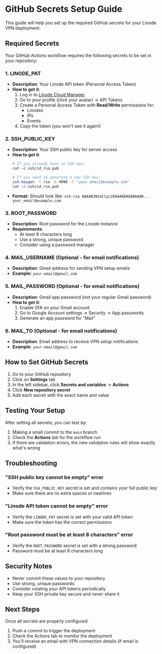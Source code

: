 # GitHub Secrets Setup Guide

This guide will help you set up the required GitHub secrets for your Linode VPN deployment.

## Required Secrets

Your GitHub Actions workflow requires the following secrets to be set in your repository:

### 1. LINODE_PAT
- **Description**: Your Linode API token (Personal Access Token)
- **How to get it**:
  1. Log in to [Linode Cloud Manager](https://cloud.linode.com/)
  2. Go to your profile (click your avatar) → API Tokens
  3. Create a Personal Access Token with **Read/Write** permissions for:
     - Linodes
     - IPs
     - Events
  4. Copy the token (you won't see it again!)

### 2. SSH_PUBLIC_KEY
- **Description**: Your SSH public key for server access
- **How to get it**:
  ```bash
  # If you already have an SSH key:
  cat ~/.ssh/id_rsa.pub
  
  # If you need to generate a new SSH key:
  ssh-keygen -t rsa -b 4096 -C "your_email@example.com"
  cat ~/.ssh/id_rsa.pub
  ```
- **Format**: Should look like: `ssh-rsa AAAAB3NzaC1yc2EAAAADAQABAAAB... your_email@example.com`

### 3. ROOT_PASSWORD
- **Description**: Root password for the Linode instance
- **Requirements**: 
  - At least 8 characters long
  - Use a strong, unique password
  - Consider using a password manager

### 4. MAIL_USERNAME (Optional - for email notifications)
- **Description**: Gmail address for sending VPN setup emails
- **Example**: `your-email@gmail.com`

### 5. MAIL_PASSWORD (Optional - for email notifications)
- **Description**: Gmail app password (not your regular Gmail password)
- **How to get it**:
  1. Enable 2FA on your Gmail account
  2. Go to Google Account settings → Security → App passwords
  3. Generate an app password for "Mail"

### 6. MAIL_TO (Optional - for email notifications)
- **Description**: Email address to receive VPN setup notifications
- **Example**: `your-email@gmail.com`

## How to Set GitHub Secrets

1. Go to your GitHub repository
2. Click on **Settings** tab
3. In the left sidebar, click **Secrets and variables** → **Actions**
4. Click **New repository secret**
5. Add each secret with the exact name and value

## Testing Your Setup

After setting all secrets, you can test by:

1. Making a small commit to the `main` branch
2. Check the **Actions** tab for the workflow run
3. If there are validation errors, the new validation rules will show exactly what's wrong

## Troubleshooting

### "SSH public key cannot be empty" error
- Verify the `SSH_PUBLIC_KEY` secret is set and contains your full public key
- Make sure there are no extra spaces or newlines

### "Linode API token cannot be empty" error
- Verify the `LINODE_PAT` secret is set with your valid API token
- Make sure the token has the correct permissions

### "Root password must be at least 8 characters" error
- Verify the `ROOT_PASSWORD` secret is set with a strong password
- Password must be at least 8 characters long

## Security Notes

- Never commit these values to your repository
- Use strong, unique passwords
- Consider rotating your API tokens periodically
- Keep your SSH private key secure and never share it

## Next Steps

Once all secrets are properly configured:
1. Push a commit to trigger the deployment
2. Check the Actions tab to monitor the deployment
3. You'll receive an email with VPN connection details (if email is configured)